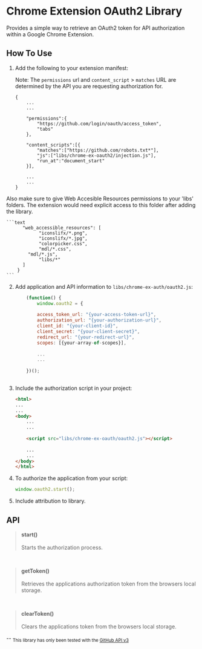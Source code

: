 Chrome Extension OAuth2 Library
===============================
Provides a simple way to retrieve an OAuth2 token for API authorization within a Google Chrome Extension.


How To Use
----------
1. Add the following to your extension manifest:

	Note: The `permissions` url and `content_script` > `matches` URL are determined by the API you are requesting authorization for.
	
	```text
	{
		...
		...
		
		"permissions":{
			"https://github.com/login/oauth/access_token",
			"tabs"
		},
		
		"content_scripts":[{
			"matches":["https://github.com/robots.txt*"],
			"js":["libs/chrome-ex-oauth2/injection.js"],
			"run_at":"document_start"
		}],
		
		...
		...
	}
	```
	
Also make sure to give Web Accesible Resources permissions to your 'libs' folders. The extension would need explicit access to this folder after adding the library.

	```text
	      "web_accessible_resources": [
    			"iconslifx/*.png",
    			"iconslifx/*.jpg",
    			"colorpicker.css",
    			"mdl/*.css",
   			"mdl/*.js",
    			"libs/*"
		  ]
		}
	```

2. Add application and API information to `libs/chrome-ex-auth/oauth2.js`:

	```javascript
		(function() {
			window.oauth2 = {
			
			access_token_url: "{your-access-token-url}",
			authorization_url: "{your-authorization-url}",
			client_id: "{your-client-id}",
			client_secret: "{your-client-secret}",
			redirect_url: "{your-redirect-url}",
			scopes: [{your-array-of-scopes}],
			
			...
			...
		
		})();			
			
	```


3. Include the authorization script in your project:

	```html
	<html>
	...
	...
	<body>
		...
		...
		
		<script src="libs/chrome-ex-oauth/oauth2.js"></script>
		
		...
		...
	</body>
	</html>
	```

4. To authorize the application from your script:

	```javascript
	window.oauth2.start();
	```
	
5. Include attribution to library.

API
---

>**start()**
><br><br>
>Starts the authorization process.

<br>

>**getToken()**
><br><br>
>Retrieves the applications authorization token from the browsers local storage.

<br>

>**clearToken()**
><br><br>
>Clears the applications token from the browsers local storage.

--
<sub>This library has only been tested with the [GitHub API v3](http://developer.github.com/v3/)</sub>
